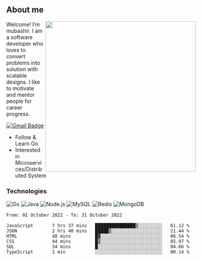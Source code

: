 ## About me

<img align="right" src="https://github-readme-stats-zhiwei-feng.vercel.app/api?username=mub4shir&show_icons=true" width="400" />

Welcome! I’m mubashir. I am a software developer who loves to convert problems into solution with scalable designs. I like to motivate and mentor people for career progress.

[![Gmail Badge](https://img.shields.io/badge/-mubashir11131719@gmail.com-c14438?style=flat-square&logo=Gmail&logoColor=white&link=mailto:mubashir11131719@gmail.com)](mailto:mubashir11131719@gmail.com)




- Follow & Learn Go
- Interested in Microservices/Distributed System


### Technologies
![Go](https://img.shields.io/badge/-Go-000000?style=flat-square&logo=go)
![Java](https://img.shields.io/badge/-Java-E34A86?style=flat-square&logo=java)
![Node.js](https://img.shields.io/badge/-Node.js-000000?style=flat-square&logo=node.js)
![MySQL](https://img.shields.io/badge/-MySQL-orange?style=flat-square&logo=MySQL)
![Redis](https://img.shields.io/badge/-Redis-black?style=flat-square&logo=Redis)
![MongoDB](https://img.shields.io/badge/-MongoDB-000000?style=flat-square&logo=mongodb)






<!--START_SECTION:waka-->

```text
From: 01 October 2022 - To: 31 October 2022

JavaScript       7 hrs 37 mins   ███████████████▒░░░░░░░░░   61.12 %
JSON             2 hrs 40 mins   █████▒░░░░░░░░░░░░░░░░░░░   21.44 %
HTML             48 mins         █▓░░░░░░░░░░░░░░░░░░░░░░░   06.54 %
CSS              44 mins         █▒░░░░░░░░░░░░░░░░░░░░░░░   05.97 %
SQL              34 mins         █░░░░░░░░░░░░░░░░░░░░░░░░   04.66 %
TypeScript       1 min           ░░░░░░░░░░░░░░░░░░░░░░░░░   00.14 %
```

<!--END_SECTION:waka-->
</p>


